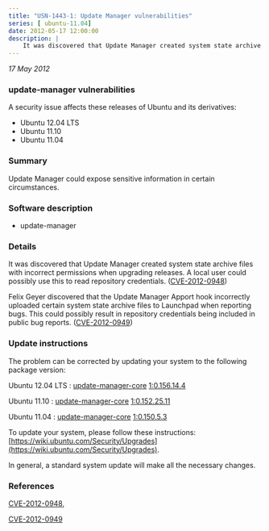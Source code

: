 ```yaml
---
title: "USN-1443-1: Update Manager vulnerabilities"
series: [ ubuntu-11.04]
date: 2012-05-17 12:00:00
description: |
    It was discovered that Update Manager created system state archive files with incorrect permissions when upgrading releases. A local user could possibly use this to read repository credentials. ([CVE-2012-0948](http://people.ubuntu.com/~ubuntu-security/cve/CVE-2012-0948))
--- 
```

 
 

*17 May 2012*

### update-manager vulnerabilities

A security issue affects these releases of Ubuntu and its derivatives:

* Ubuntu 12.04 LTS
* Ubuntu 11.10
* Ubuntu 11.04

### Summary

Update Manager could expose sensitive information in certain circumstances. 

### Software description

* update-manager 

### Details

It was discovered that Update Manager created system state archive files with incorrect permissions when upgrading releases. A local user could possibly use this to read repository credentials. ([CVE-2012-0948](http://people.ubuntu.com/~ubuntu-security/cve/CVE-2012-0948))

Felix Geyer discovered that the Update Manager Apport hook incorrectly uploaded certain system state archive files to Launchpad when reporting bugs. This could possibly result in repository credentials being included in public bug reports. ([CVE-2012-0949](http://people.ubuntu.com/~ubuntu-security/cve/CVE-2012-0949)) 

### Update instructions

The problem can be corrected by updating your system to the following package version:

Ubuntu 12.04 LTS
 : [update-manager-core](https://launchpad.net/ubuntu/+source/update-manager) <span> [1:0.156.14.4](https://launchpad.net/ubuntu/+source/update-manager/1:0.156.14.4) </span> 

Ubuntu 11.10
 : [update-manager-core](https://launchpad.net/ubuntu/+source/update-manager) <span> [1:0.152.25.11](https://launchpad.net/ubuntu/+source/update-manager/1:0.152.25.11) </span> 

Ubuntu 11.04
 : [update-manager-core](https://launchpad.net/ubuntu/+source/update-manager) <span> [1:0.150.5.3](https://launchpad.net/ubuntu/+source/update-manager/1:0.150.5.3) </span> 

To update your system, please follow these instructions: [https://wiki.ubuntu.com/Security/Upgrades](https://wiki.ubuntu.com/Security/Upgrades).

In general, a standard system update will make all the necessary changes. 

### References

 
 [CVE-2012-0948](http://people.ubuntu.com/~ubuntu-security/cve/CVE-2012-0948), 

 [CVE-2012-0949](http://people.ubuntu.com/~ubuntu-security/cve/CVE-2012-0949)
 

